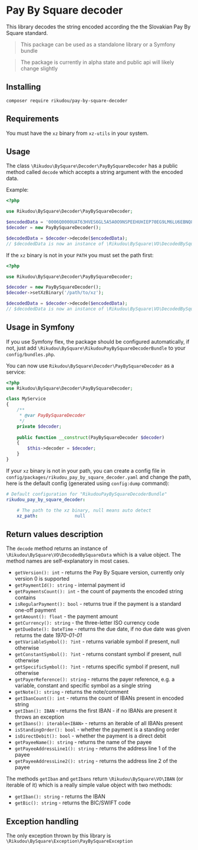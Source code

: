 # Pay By Square decoder

This library decodes the string encoded according the the Slovakian
Pay By Square standard.

> This package can be used as a standalone library or a Symfony bundle

> The package is currently in alpha state and public api will
> likely change slightly

## Installing

`composer require rikudou/pay-by-square-decoder`

## Requirements

You must have the `xz` binary from `xz-utils` in your system.

## Usage

The class `\Rikudou\BySquare\Decoder\PayBySquareDecoder` has a
public method called `decode` which accepts a string argument with
the encoded data.

Example:

```php
<?php

use Rikudou\BySquare\Decoder\PayBySquareDecoder;

$encodedData = '0006Q0000UAT63HVES6GL5A5A0O9NSPEEHUHIEP70EG9LM6LU6EBNQ8KG6RB2N2LUIHMVTV51KQ77DGFC25KM2S9V46EQSN5GSD9J1N4BKT1L9ASVOOT1LPOMAO66IS2BHJDCNA4D9LFKG9MTFLISBD36O5CQQNJIBB2TJILQVVN684000';
$decoder = new PayBySquareDecoder();

$decodedData = $decoder->decode($encodedData);
// $decodedData is now an instance of \Rikudou\BySquare\VO\DecodedBySquareData
```

If the `xz` binary is not in your `PATH` you must set the path
first:

```php
<?php

use Rikudou\BySquare\Decoder\PayBySquareDecoder;

$decoder = new PayBySquareDecoder();
$decoder->setXzBinary('/path/to/xz');

$decodedData = $decoder->decode($encodedData);
// $decodedData is now an instance of \Rikudou\BySquare\VO\DecodedBySquareData
```

## Usage in Symfony

If you use Symfony flex, the package should be configured
automatically, if not, just add `\Rikudou\BySquare\RikudouPayBySquareDecoderBundle`
to your `config/bundles.php`.

You can now use `Rikudou\BySquare\Decoder\PayBySquareDecoder` as
a service:

```php
<?php
use Rikudou\BySquare\Decoder\PayBySquareDecoder;

class MyService
{
    /**
     * @var PayBySquareDecoder
     */
    private $decoder;
    
    public function __construct(PayBySquareDecoder $decoder)
    {   
        $this->decoder = $decoder;
    }
}
```

If your `xz` binary is not in your path, you can create a config
file in `config/packages/rikudou_pay_by_square_decoder.yaml`
and change the path, here is the default config (generated using
`config:dump` command):

```yaml
# Default configuration for "RikudouPayBySquareDecoderBundle"
rikudou_pay_by_square_decoder:

    # The path to the xz binary, null means auto detect
    xz_path:              null

```

## Return values description

The `decode` method returns an instance of `\Rikudou\BySquare\VO\DecodedBySquareData`
which is a value object. The method names are self-explanatory
in most cases.

- `getVersion(): int` - returns the Pay By Square version, currently
only version 0 is supported
- `getPaymentId(): string` - internal payment id
- `getPaymentsCount(): int` - the count of payments the encoded
string contains
- `isRegularPayment(): bool` - returns true if the payment is
a standard one-off payment
- `getAmount(): float` - the payment amount
- `getCurrency(): string` - the three-letter ISO currency code
- `getDueDate(): DateTime` - returns the due date, if no due
date was given returns the date *1970-01-01*
- `getVariableSymbol(): ?int` - returns variable symbol if present,
 null otherwise
- `getConstantSymbol(): ?int` - returns constant symbol if present,
null otherwise
- `getSpecificSymbol(): ?int` - returns specific symbol if present,
null otherwise
- `getPayerReference(): string` - returns the payer reference,
e.g. a variable, constant and specific symbol as a single string
- `getNote(): string` - returns the note/comment
- `getIbanCount(): int` - returns the count of IBANs present
in encoded string
- `getIban(): IBAN` - returns the first IBAN - if no IBANs are
present it throws an exception
- `getIbans(): iterable<IBAN>` - returns an iterable of all IBANs
present
- `isStandingOrder(): bool` - whether the payment is a standing
order
- `isDirectDebit(): bool` - whether the payment is a direct debit
- `getPayeeName(): string` - returns the name of the payee
- `getPayeeAddressLine1(): string` - returns the address line 1
of the payee
- `getPayeeAddressLine2(): string` - returns the address line 2
of the payee

The methods `getIban` and `getIbans` return `\Rikudou\BySquare\VO\IBAN`
(or iterable of it) which is a really simple value object with
two methods:

- `getIban(): string` - returns the IBAN
- `getBic(): string` - returns the BIC/SWIFT code

## Exception handling

The only exception thrown by this library is 
`\Rikudou\BySquare\Exception\PayBySquareException`